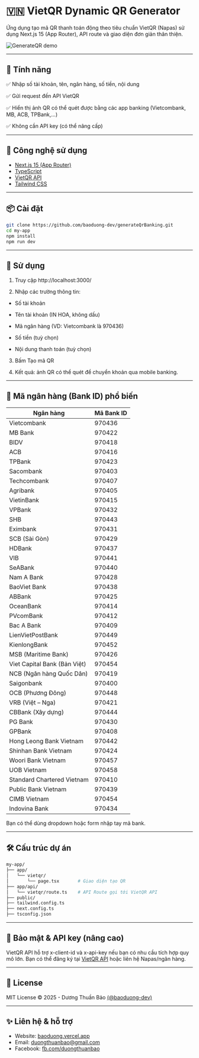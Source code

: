 # 🇻🇳 VietQR Dynamic QR Generator

Ứng dụng tạo mã QR thanh toán động theo tiêu chuẩn VietQR (Napas) sử dụng Next.js 15 (App Router), API route và giao diện đơn giản thân thiện.

![GenerateQR demo](https://generate-qr-banking.vercel.app/demo.png)

---

## 🚀 Tính năng

✅ Nhập số tài khoản, tên, ngân hàng, số tiền, nội dung

✅ Gửi request đến API VietQR

✅ Hiển thị ảnh QR có thể quét được bằng các app banking (Vietcombank, MB, ACB, TPBank,...)

✅ Không cần API key (có thể nâng cấp)

---

## 🧩 Công nghệ sử dụng

- [Next.js 15 (App Router)](https://nextjs.org/)
- [TypeScript](https://www.typescriptlang.org/)
- [VietQR API](https://api.vietqr.io)
- [Tailwind CSS](https://tailwindcss.com/)

---

## 📦 Cài đặt

```bash
git clone https://github.com/baoduong-dev/generateQrBanking.git
cd my-app
npm install
npm run dev
```

---

## 📱 Sử dụng
1. Truy cập http://localhost:3000/

2. Nhập các trường thông tin:

- Số tài khoản

- Tên tài khoản (IN HOA, không dấu)

- Mã ngân hàng (VD: Vietcombank là 970436)

- Số tiền (tuỳ chọn)

- Nội dung thanh toán (tuỳ chọn)

3. Bấm Tạo mã QR

4. Kết quả: ảnh QR có thể quét để chuyển khoản qua mobile banking.

---

## 🏦 Mã ngân hàng (Bank ID) phổ biến
| Ngân hàng | Mã Bank ID |
|----------|------------|
| Vietcombank | 970436 |
| MB Bank | 970422 |
| BIDV | 970418 |
| ACB | 970416 |
| TPBank | 970423 |
| Sacombank | 970403 |
| Techcombank | 970407 |
| Agribank | 970405 |
| VietinBank | 970415 |
| VPBank | 970432 |
| SHB | 970443 |
| Eximbank | 970431 |
| SCB (Sài Gòn) | 970429 |
| HDBank | 970437 |
| VIB | 970441 |
| SeABank | 970440 |
| Nam A Bank | 970428 |
| BaoViet Bank | 970438 |
| ABBank | 970425 |
| OceanBank | 970414 |
| PVcomBank | 970412 |
| Bac A Bank | 970409 |
| LienVietPostBank | 970449 |
| KienlongBank | 970452 |
| MSB (Maritime Bank) | 970426 |
| Viet Capital Bank (Bản Việt) | 970454 |
| NCB (Ngân hàng Quốc Dân) | 970419 |
| Saigonbank | 970400 |
| OCB (Phương Đông) | 970448 |
| VRB (Việt – Nga) | 970421 |
| CBBank (Xây dựng) | 970444 |
| PG Bank | 970430 |
| GPBank | 970408 |
| Hong Leong Bank Vietnam | 970442 |
| Shinhan Bank Vietnam | 970424 |
| Woori Bank Vietnam | 970457 |
| UOB Vietnam | 970458 |
| Standard Chartered Vietnam | 970410 |
| Public Bank Vietnam | 970439 |
| CIMB Vietnam | 970454 |
| Indovina Bank | 970434 |

Bạn có thể dùng dropdown hoặc form nhập tay mã bank.

---

## 🛠 Cấu trúc dự án
```bash
my-app/
├── app/
│   └── vietqr/
│       └── page.tsx       # Giao diện tạo QR
├── app/api/
│   └── vietqr/route.ts    # API Route gọi tới VietQR API
├── public/
├── tailwind.config.ts
├── next.config.ts
├── tsconfig.json
```

---

## 🔐 Bảo mật & API key (nâng cao)
VietQR API hỗ trợ x-client-id và x-api-key nếu bạn có nhu cầu tích hợp quy mô lớn. Bạn có thể đăng ký tại [VietQR API](https://vietqr.io) hoặc liên hệ Napas/ngân hàng.

---

## 📄 License
MIT License © 2025 - Dương Thuần Bảo [(@baoduong-dev)](https://github.com/baoduong-dev)

---

## ✨ Liên hệ & hỗ trợ
- Website: [baoduong.vercel.app](https://baoduong.vercel.app)
- Email: [duongthuanbao@gmail.com](mailto:duongthuanbao@gmail.com)
- Facebook: [fb.com/duongthuanbao](https://facebook.com/duongthuanbao)